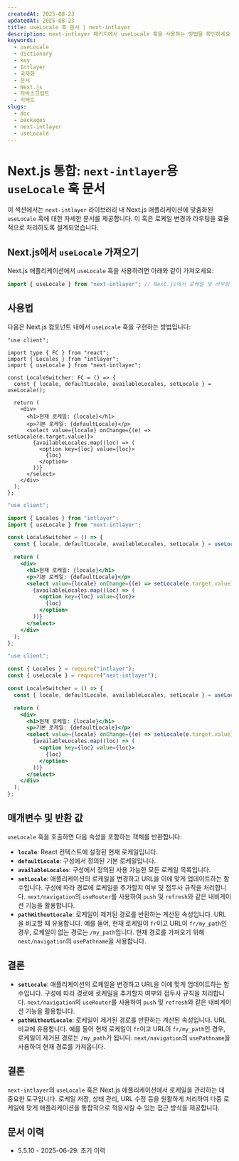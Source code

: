 ```yaml
---
createdAt: 2025-08-23
updatedAt: 2025-08-23
title: useLocale 훅 문서 | next-intlayer
description: next-intlayer 패키지에서 useLocale 훅을 사용하는 방법을 확인하세요
keywords:
  - useLocale
  - dictionary
  - key
  - Intlayer
  - 국제화
  - 문서
  - Next.js
  - 자바스크립트
  - 리액트
slugs:
  - doc
  - packages
  - next-intlayer
  - useLocale
---
```


# Next.js 통합: `next-intlayer`용 `useLocale` 훅 문서

이 섹션에서는 `next-intlayer` 라이브러리 내 Next.js 애플리케이션에 맞춤화된 `useLocale` 훅에 대한 자세한 문서를 제공합니다. 이 훅은 로케일 변경과 라우팅을 효율적으로 처리하도록 설계되었습니다.

## Next.js에서 `useLocale` 가져오기

Next.js 애플리케이션에서 `useLocale` 훅을 사용하려면 아래와 같이 가져오세요:

```javascript
import { useLocale } from "next-intlayer"; // Next.js에서 로케일 및 라우팅 관리를 위해 사용
```

## 사용법

다음은 Next.js 컴포넌트 내에서 `useLocale` 훅을 구현하는 방법입니다:

```tsx fileName="src/components/LocaleSwitcher.tsx" codeFormat="typescript"
"use client";

import type { FC } from "react";
import { Locales } from "intlayer";
import { useLocale } from "next-intlayer";

const LocaleSwitcher: FC = () => {
  const { locale, defaultLocale, availableLocales, setLocale } = useLocale();

  return (
    <div>
      <h1>현재 로케일: {locale}</h1>
      <p>기본 로케일: {defaultLocale}</p>
      <select value={locale} onChange={(e) => setLocale(e.target.value)}>
        {availableLocales.map((loc) => (
          <option key={loc} value={loc}>
            {loc}
          </option>
        ))}
      </select>
    </div>
  );
};
```

```jsx fileName="src/components/LocaleSwitcher.mjx" codeFormat="esm"
"use client";

import { Locales } from "intlayer";
import { useLocale } from "next-intlayer";

const LocaleSwitcher = () => {
  const { locale, defaultLocale, availableLocales, setLocale } = useLocale();

  return (
    <div>
      <h1>현재 로케일: {locale}</h1>
      <p>기본 로케일: {defaultLocale}</p>
      <select value={locale} onChange={(e) => setLocale(e.target.value)}>
        {availableLocales.map((loc) => (
          <option key={loc} value={loc}>
            {loc}
          </option>
        ))}
      </select>
    </div>
  );
};
```

```jsx fileName="src/components/LocaleSwitcher.csx" codeFormat="commonjs"
"use client";

const { Locales } = require("intlayer");
const { useLocale } = require("next-intlayer");

const LocaleSwitcher = () => {
  const { locale, defaultLocale, availableLocales, setLocale } = useLocale();

  return (
    <div>
      <h1>현재 로케일: {locale}</h1>
      <p>기본 로케일: {defaultLocale}</p>
      <select value={locale} onChange={(e) => setLocale(e.target.value)}>
        {availableLocales.map((loc) => (
          <option key={loc} value={loc}>
            {loc}
          </option>
        ))}
      </select>
    </div>
  );
};
```

## 매개변수 및 반환 값

`useLocale` 훅을 호출하면 다음 속성을 포함하는 객체를 반환합니다:

- **`locale`**: React 컨텍스트에 설정된 현재 로케일입니다.
- **`defaultLocale`**: 구성에서 정의된 기본 로케일입니다.
- **`availableLocales`**: 구성에서 정의된 사용 가능한 모든 로케일 목록입니다.
- **`setLocale`**: 애플리케이션의 로케일을 변경하고 URL을 이에 맞게 업데이트하는 함수입니다. 구성에 따라 경로에 로케일을 추가할지 여부 및 접두사 규칙을 처리합니다. `next/navigation`의 `useRouter`를 사용하여 `push` 및 `refresh`와 같은 내비게이션 기능을 활용합니다.
- **`pathWithoutLocale`**: 로케일이 제거된 경로를 반환하는 계산된 속성입니다. URL을 비교할 때 유용합니다. 예를 들어, 현재 로케일이 `fr`이고 URL이 `fr/my_path`인 경우, 로케일이 없는 경로는 `/my_path`입니다. 현재 경로를 가져오기 위해 `next/navigation`의 `usePathname`을 사용합니다.

## 결론

- **`setLocale`**: 애플리케이션의 로케일을 변경하고 URL을 이에 맞게 업데이트하는 함수입니다. 구성에 따라 경로에 로케일을 추가할지 여부와 접두사 규칙을 처리합니다. `next/navigation`의 `useRouter`를 사용하여 `push` 및 `refresh`와 같은 내비게이션 기능을 활용합니다.
- **`pathWithoutLocale`**: 로케일이 제거된 경로를 반환하는 계산된 속성입니다. URL 비교에 유용합니다. 예를 들어 현재 로케일이 `fr`이고 URL이 `fr/my_path`인 경우, 로케일이 제거된 경로는 `/my_path`가 됩니다. `next/navigation`의 `usePathname`을 사용하여 현재 경로를 가져옵니다.

## 결론

`next-intlayer`의 `useLocale` 훅은 Next.js 애플리케이션에서 로케일을 관리하는 데 중요한 도구입니다. 로케일 저장, 상태 관리, URL 수정 등을 원활하게 처리하여 다중 로케일에 맞게 애플리케이션을 통합적으로 적응시킬 수 있는 접근 방식을 제공합니다.

## 문서 이력

- 5.5.10 - 2025-06-29: 초기 이력
